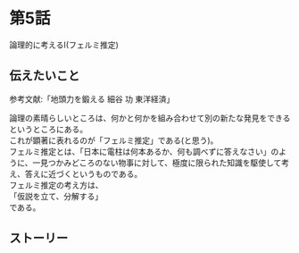 # 第5話

論理的に考えるI(フェルミ推定)  

## 伝えたいこと  

参考文献:「地頭力を鍛える 細谷 功 東洋経済」


論理の素晴らしいところは、何かと何かを組み合わせて別の新たな発見をできるというところにある。  
これが顕著に表れるのが「フェルミ推定」である(と思う)。  
フェルミ推定とは、「日本に電柱は何本あるか、何も調べずに答えなさい」のように、一見つかみどころのない物事に対して、極度に限られた知識を駆使して考え、答えに近づくというものである。  
フェルミ推定の考え方は、  
「仮説を立て、分解する」  
である。  

## ストーリー
